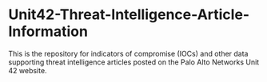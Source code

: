 # Unit42-Threat-Intelligence-Article-Information
This is the repository for indicators of compromise (IOCs) and other data supporting threat intelligence articles posted on the Palo Alto Networks Unit 42 website.
